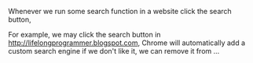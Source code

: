 
Whenever we run some search function in a website click the search button,

For example, we may click the search button in http://lifelongprogrammer.blogspot.com,
Chrome will automatically add a custom search engine
if we don't like it, we can remove it from ...


